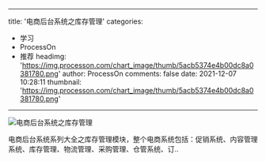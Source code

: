 
---
title: '电商后台系统之库存管理'
categories: 
 - 学习
 - ProcessOn
 - 推荐
headimg: 'https://img.processon.com/chart_image/thumb/5acb5374e4b00dc8a0381780.png'
author: ProcessOn
comments: false
date: 2021-12-07 10:28:11
thumbnail: 'https://img.processon.com/chart_image/thumb/5acb5374e4b00dc8a0381780.png'
---

<div>   
<img class="thumb" alt="电商后台系统之库存管理" src="https://img.processon.com/chart_image/thumb/5acb5374e4b00dc8a0381780.png" referrerpolicy="no-referrer">
<p>电商后台系统系列大全之库存管理模块，整个电商系统包括：促销系统、内容管理系统、库存管理、物流管理、采购管理、仓管系统、订..</p>  
</div>
            